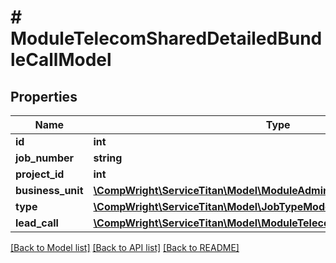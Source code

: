 # # ModuleTelecomSharedDetailedBundleCallModel

## Properties

Name | Type | Description | Notes
------------ | ------------- | ------------- | -------------
**id** | **int** |  |
**job_number** | **string** |  |
**project_id** | **int** |  |
**business_unit** | [**\CompWright\ServiceTitan\Model\ModuleAdminSharedBusinessUnitModel**](ModuleAdminSharedBusinessUnitModel.md) |  |
**type** | [**\CompWright\ServiceTitan\Model\JobTypeModel**](JobTypeModel.md) |  |
**lead_call** | [**\CompWright\ServiceTitan\Model\ModuleTelecomSharedDetailedCallModel**](ModuleTelecomSharedDetailedCallModel.md) |  |

[[Back to Model list]](../../README.md#models) [[Back to API list]](../../README.md#endpoints) [[Back to README]](../../README.md)
